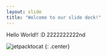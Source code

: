 ```yaml
---
layout: slide
title: "Welcome to our slide deck!"
---
```


Hello World!! :D
2222222222nd

![jetpacktocat](https://octodex.github.com/images/jetpacktocat.png)
{: .center}
